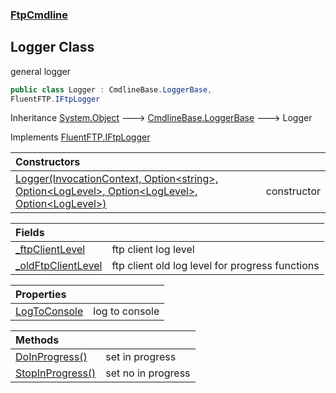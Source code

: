 ### [FtpCmdline](FtpCmdline.md 'FtpCmdline')

## Logger Class

general logger

```csharp
public class Logger : CmdlineBase.LoggerBase,
FluentFTP.IFtpLogger
```

Inheritance [System.Object](https://docs.microsoft.com/en-us/dotnet/api/System.Object 'System.Object') &#129106; [CmdlineBase.LoggerBase](https://docs.microsoft.com/en-us/dotnet/api/CmdlineBase.LoggerBase 'CmdlineBase.LoggerBase') &#129106; Logger

Implements [FluentFTP.IFtpLogger](https://docs.microsoft.com/en-us/dotnet/api/FluentFTP.IFtpLogger 'FluentFTP.IFtpLogger')

| Constructors | |
| :--- | :--- |
| [Logger(InvocationContext, Option&lt;string&gt;, Option&lt;LogLevel&gt;, Option&lt;LogLevel&gt;, Option&lt;LogLevel&gt;)](Logger.Logger(InvocationContext,Option_string_,Option_LogLevel_,Option_LogLevel_,Option_LogLevel_).md 'FtpCmdline.Logger.Logger(System.CommandLine.Invocation.InvocationContext, System.CommandLine.Option<string>, System.CommandLine.Option<CmdlineBase.LogLevel>, System.CommandLine.Option<CmdlineBase.LogLevel>, System.CommandLine.Option<CmdlineBase.LogLevel>)') | constructor |

| Fields | |
| :--- | :--- |
| [_ftpClientLevel](Logger._ftpClientLevel.md 'FtpCmdline.Logger._ftpClientLevel') | ftp client log level |
| [_oldFtpClientLevel](Logger._oldFtpClientLevel.md 'FtpCmdline.Logger._oldFtpClientLevel') | ftp client old log level for progress functions |

| Properties | |
| :--- | :--- |
| [LogToConsole](Logger.LogToConsole.md 'FtpCmdline.Logger.LogToConsole') | log to console |

| Methods | |
| :--- | :--- |
| [DoInProgress()](Logger.DoInProgress().md 'FtpCmdline.Logger.DoInProgress()') | set in progress |
| [StopInProgress()](Logger.StopInProgress().md 'FtpCmdline.Logger.StopInProgress()') | set no in progress |
